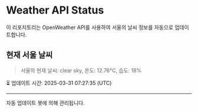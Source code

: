 
# Weather API Status

이 리포지토리는 OpenWeather API를 사용하여 서울의 날씨 정보를 자동으로 업데이트합니다.

## 현재 서울 날씨
> 서울의 현재 날씨: clear sky, 온도: 12.76°C, 습도: 18%

⏳ 업데이트 시간: 2025-03-31 07:27:35 (UTC)

---
자동 업데이트 봇에 의해 관리됩니다.
